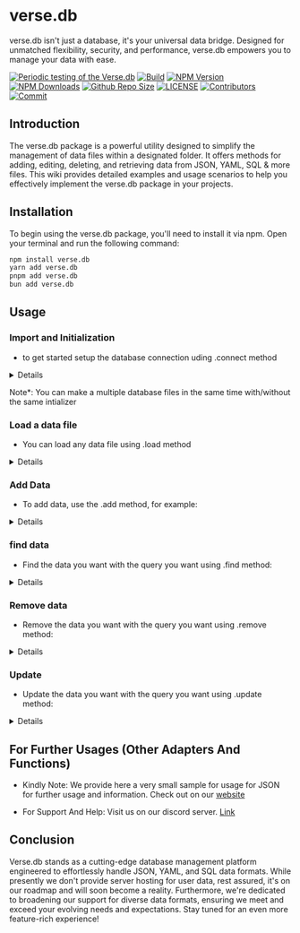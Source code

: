 # verse.db

verse.db isn't just a database, it's your universal data bridge. Designed for unmatched flexibility, security, and performance, verse.db empowers you to manage your data with ease.

[![Periodic testing of the Verse.db](https://github.com/Marco5dev/verse.db/actions/workflows/code-test.yml/badge.svg)](https://github.com/Marco5dev/verse.db/actions/workflows/code-test.yml)
[![Build](https://github.com/Marco5dev/verse.db/actions/workflows/npm-publish.yml/badge.svg)](https://github.com/Marco5dev/verse.db/actions/workflows/npm-publish.yml)
[![NPM Version](https://img.shields.io/npm/v/verse.db.svg)](https://www.npmjs.com/package/verse.db)
[![NPM Downloads](https://img.shields.io/npm/dt/verse.db.svg)](https://www.npmjs.com/package/verse.db)
[![Github Repo Size](https://img.shields.io/github/repo-size/Marco5dev/verse.db.svg)](https://github.com/Marco5dev/verse.db)
[![LICENSE](https://img.shields.io/npm/l/verse.db.svg)](https://github.com/Marco5dev/verse.db/blob/master/LICENSE)
[![Contributors](https://img.shields.io/github/contributors/Marco5dev/verse.db.svg)](https://github.com/Marco5dev/verse.db/graphs/contributors)
[![Commit](https://img.shields.io/github/last-commit/Marco5dev/verse.db.svg)](https://github.com/Marco5dev/verse.db/commits/master)

## Introduction

The verse.db package is a powerful utility designed to simplify the management of data files within a designated folder. It offers methods for adding, editing, deleting, and retrieving data from JSON, YAML, SQL & more files. This wiki provides detailed examples and usage scenarios to help you effectively implement the verse.db package in your projects.

## Installation

To begin using the verse.db package, you'll need to install it via npm. Open your terminal and run the following command:

```bash
npm install verse.db
yarn add verse.db
pnpm add verse.db
bun add verse.db
```

## Usage

### Import and Initialization

- to get started setup the database connection uding .connect method

<details>

```javascript
const versedb = require("verse.db"); // JS or CJS module 
// or
import versedb from "verse.db"; // TS or ES module

const adapterOptions = {
  adapter: "json" | "yaml" | "sql", // Type of the Database to use
  dataPath: "./Data", // Path to the databse folder
  devLogs: { enable: true, path: "./Logs" }, // Logs of database events
  encryption: { enable: false, secret: "" }, // Under Maintenance
  backup: { enable: false, path: "", retention: 0 }, // Under Maintenance
};

const db = new versedb.connect(adapterOptions); // use the connect method to connect a database
```

</details>

Note\*:  You can make a multiple database files in the same time with/without the same intializer

### Load a data file

- You can load any data file using .load method

<details>


```javascript
const dataname = "data"; // The name of the file of the database
const result = await db.load(dataname);

console.log(result);
```

</details>


### Add Data

- To add data, use the .add method, for example:

<details>

```javascript
// Arrange
const data = [
  { _id: "1234", name: "John" },
  { _id: "5678", name: "Jane" },
];
const dataname = "users";

// Act
const result = await db.add(dataname, data);
```


result:

```json
{
  "acknowledged": true,
  "message": "Data added successfully.",
}
```

</details>


### find data

- Find the data you want with the query you want using .find method:

<details>


```javascript
// Arrange
const data = [
  { _id: "1234", name: "John" },
  { _id: "5678", name: "Jane" },
];
const query = { name: "John" };
const dataname = "users";

// Act
const result = await db.find(dataname, query);

// Assert
expect(result).toEqual({
  acknowledged: true,
  message: "Found data matching your query.",
  results: { _id: "1234", name: "John" },
});
```

</details>


### Remove data

- Remove the data you want with the query you want using .remove method:

<details>


```javascript
// Arrange
const data = [
  { _id: "1234", name: "John" },
  { _id: "5678", name: "Jane" },
];
const query = { _id: "1234" };
const dataname = "users";

// Act
const result = await db.remove(dataname, query);

// Assert
expect(result).toEqual({
  acknowledged: true,
  message: "1 document(s) removed successfully.",
  results: null,
});
```

</details>


### Update

- Update the data you want with the query you want using .update method:

<details>


```javascript
// Arrange
const data = [
  { _id: "1234", name: "John" },
  { _id: "5678", name: "Jane" },
];
const updateQuery = { $set: { name: "Mike" } };
const dataname = "users";

// Valid operation Kyes
/*
- $set: Modifies an existing field's value or adds a new field if it doesn't exist.
- $unset: Deletes a particular field.
- $inc: Increments the value of a field by a specified amount.
- $currentDate: Sets the value of a field to the current date, either as a Date or a Timestamp.
- $push: Adds an element to an array.
- $pull: Removes all array elements that match a specified query.
- $position: Modifies the $push operator to specify the position in the array to add elements.
- $max: Updates the value of the field to the specified value if the specified value is greater than the current value.
- $min: Updates the value of the field to the specified value if the specified value is less than the current value.
- $or: Performs a logical OR operation on an array of two or more query expressions.
- $addToSet: Adds elements to an array only if they do not already exist in the set.
- $pushAll: Adds multiple values to an array.
- $pop: Removes the first or last element of an array.
- $pullAll: Removes all occurrences of specified values from an array.
- $rename: Renames a field.
- $bit: Performs bitwise AND, OR, and XOR updates of integer values.
- $mul: Multiplies the value of a field by a specified amount.
- $each: Modifies the $push and $addToSet operators to append multiple values to an array.
- $slice: Limits the number of elements in an array that matches the query condition.
- $sort: Orders the elements of an array.
*/


// Act
const result = await db.update(dataname, { name: "John" }, updateQuery);

// Assert
expect(result).toEqual({
  acknowledged: true,
  message: "1 document(s) updated successfully.",
  results: {
    _id: "1234",
    name: "Mike",
  },
});
```

</details>

## For Further Usages (Other Adapters And Functions)

- Kindly Note: We provide here a very small sample for usage for JSON for further usage and information. Check out on our [website](https://versedb.jedi-studio.com)

- For Support And Help: Visit us on our discord server. [Link](https://discord.gg/mDyXV9hzXw)

## Conclusion

Verse.db stands as a cutting-edge database management platform engineered to effortlessly handle JSON, YAML, and SQL data formats. While presently we don't provide server hosting for user data, rest assured, it's on our roadmap and will soon become a reality. Furthermore, we're dedicated to broadening our support for diverse data formats, ensuring we meet and exceed your evolving needs and expectations. Stay tuned for an even more feature-rich experience!